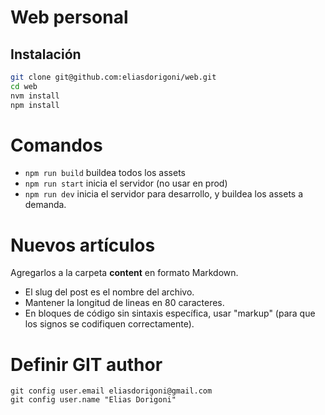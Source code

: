 # Web personal

## Instalación

```bash
git clone git@github.com:eliasdorigoni/web.git
cd web
nvm install
npm install
```

# Comandos

- `npm run build` buildea todos los assets
- `npm run start` inicia el servidor (no usar en prod)
- `npm run dev` inicia el servidor para desarrollo, y buildea los assets a demanda.

# Nuevos artículos

Agregarlos a la carpeta **content** en formato Markdown.

- El slug del post es el nombre del archivo.
- Mantener la longitud de lineas en 80 caracteres.
- En bloques de código sin sintaxis específica, usar "markup" (para que los signos
se codifiquen correctamente).


# Definir GIT author

```
git config user.email eliasdorigoni@gmail.com
git config user.name "Elias Dorigoni"
```
